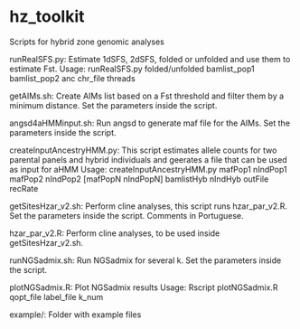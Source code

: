 # hz_toolkit
Scripts for hybrid zone genomic analyses

runRealSFS.py: Estimate 1dSFS, 2dSFS, folded or unfolded and use them to estimate Fst.
Usage: runRealSFS.py folded/unfolded bamlist_pop1 bamlist_pop2 anc chr_file threads

getAIMs.sh: Create AIMs list based on a Fst threshold and filter them by a minimum distance. Set the parameters inside the script.

angsd4aHMMinput.sh: Run angsd to generate maf file for the AIMs. Set the parameters inside the script.

createInputAncestryHMM.py: This script estimates allele counts for two parental panels and hybrid individuals and geerates a file that can be used as input for aHMM
Usage: createInputAncestryHMM.py mafPop1 nIndPop1 mafPop2 nIndPop2 [mafPopN nIndPopN] bamlistHyb nIndHyb outFile recRate

getSitesHzar_v2.sh: Perform cline analyses, this script runs hzar_par_v2.R. Set the parameters inside the script. Comments in Portuguese.

hzar_par_v2.R: Perform cline analyses, to be used inside getSitesHzar_v2.sh.

runNGSadmix.sh: Run NGSadmix for several k. Set the parameters inside the script.

plotNGSadmix.R: Plot NGSadmix results
Usage: Rscript plotNGSadmix.R qopt_file label_file k_num

example/: Folder with example files

